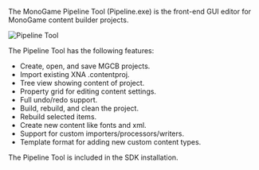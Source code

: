 The MonoGame Pipeline Tool (Pipeline.exe) is the front-end GUI editor for MonoGame content builder projects.

![Pipeline Tool](http://www.monogame.net/docs/html/images/pipeline.png)

The Pipeline Tool has the following features:

* Create, open, and save MGCB projects.
* Import existing XNA .contentproj.
* Tree view showing content of project.
* Property grid for editing content settings.
* Full undo/redo support.
* Build, rebuild, and clean the project.
* Rebuild selected items.
* Create new content like fonts and xml.
* Support for custom importers/processors/writers.
* Template format for adding new custom content types.

The Pipeline Tool is included in the SDK installation.
